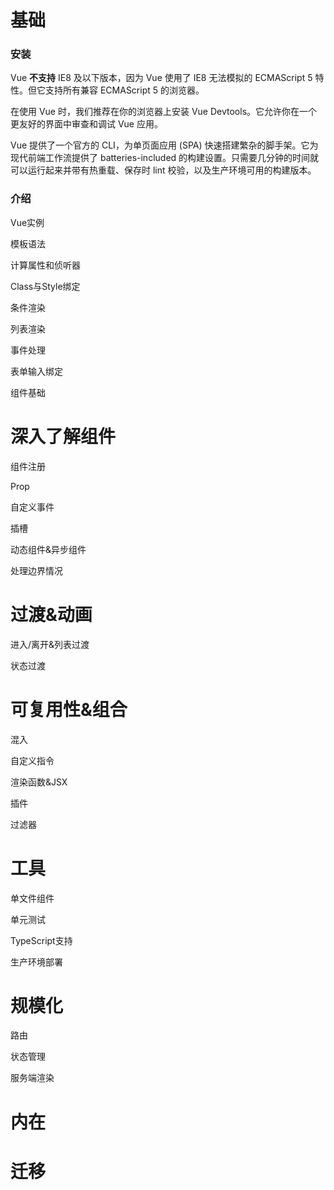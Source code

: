 # 基础

### 安装

Vue **不支持** IE8 及以下版本，因为 Vue 使用了 IE8 无法模拟的 ECMAScript 5 特性。但它支持所有兼容 ECMAScript 5 的浏览器。

在使用 Vue 时，我们推荐在你的浏览器上安装 Vue Devtools。它允许你在一个更友好的界面中审查和调试 Vue 应用。

Vue 提供了一个官方的 CLI，为单页面应用 (SPA) 快速搭建繁杂的脚手架。它为现代前端工作流提供了 batteries-included 的构建设置。只需要几分钟的时间就可以运行起来并带有热重载、保存时 lint 校验，以及生产环境可用的构建版本。

### 介绍

Vue实例

模板语法

计算属性和侦听器

Class与Style绑定

条件渲染

列表渲染

事件处理

表单输入绑定

组件基础

# 深入了解组件

组件注册

Prop

自定义事件

插槽

动态组件&异步组件

处理边界情况

# 过渡&动画

进入/离开&列表过渡

状态过渡

# 可复用性&组合

混入

自定义指令

渲染函数&JSX

插件

过滤器

# 工具

单文件组件

单元测试

TypeScript支持

生产环境部署

# 规模化

路由

状态管理

服务端渲染

# 内在

# 迁移

### 